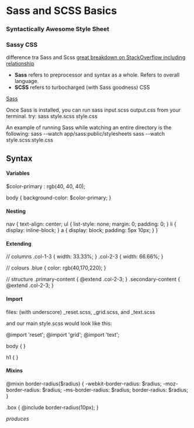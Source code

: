 # Sass and SCSS Basics
### Syntactically Awesome Style Sheet
### Sassy CSS

difference tra Sass and Scss [great breakdown on StackOverflow including relationship](https://stackoverflow.com/questions/5654447/whats-the-difference-between-scss-and-sass)  
* **Sass** refers to preprocessor and syntax as a whole. Refers to overall language.
* **SCSS** refers to turbocharged (with Sass goodness) CSS

[Sass](http://sass-lang.com/guide)  

Once Sass is installed, you can run sass input.scss output.css from your terminal.
try: sass style.scss style.css

An example of running Sass while watching an entire directory is the following:
sass --watch app/sass:public/stylesheets
sass --watch style.scss:style.css

## Syntax
#### Variables
$color-primary : rgb(40, 40, 40);

body {
  background-color: $color-primary;
}
#### Nesting
nav {
  text-align: center;
  ul {
    list-style: none;
    margin: 0;
    padding: 0;
  }
  li {
    display: inline-block;
  }
  a {
    display: block;
    padding: 5px 10px;
  }
}

#### Extending
// columns
.col-1-3 {
  width: 33.33%;
}
.col-2-3 {
  width: 66.66%;
}

// colours
.blue {
  color: rgb(40,170,220);
}

// structure
.primary-content {
  @extend .col-2-3;
}
.secondary-content {
  @extend .col-2-3;
}

#### Import
files: (with underscore) \_reset.scss, \_grid.scss, and \_text.scss

and our main style.scss would look like this:

@import 'reset';
@import 'grid';
@import 'text';

body {
}

h1 {
}

#### Mixins
@mixin border-radius($radius) {
  -webkit-border-radius: $radius;
     -moz-border-radius: $radius;
      -ms-border-radius: $radius;
          border-radius: $radius;
}

.box {
  @include border-radius(10px);
}

_produces_
